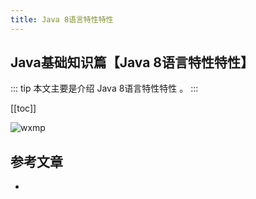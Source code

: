```yaml
---
title: Java 8语言特性特性
---
```


## Java基础知识篇【Java 8语言特性特性】

::: tip
本文主要是介绍 Java 8语言特性特性 。
:::

[[toc]]

<img class= "zoom-custom-imgs" :src="$withBase('/assets/img/java/intro/install_1.png')" alt="wxmp">



## 参考文章
* 